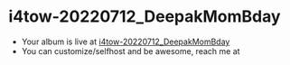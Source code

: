# i4tow-20220712_DeepakMomBday
- Your album is live at [i4tow-20220712_DeepakMomBday](https://rathnasorg.github.io/i4tow/a/i4tow-20220712_DeepakMomBday/0/d750rw.github.io)
- You can customize/selfhost and be awesome, reach me at 
